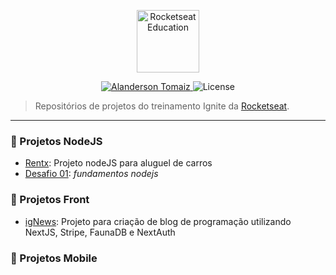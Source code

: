 <p align="center">
  <img alt="Rocketseat Education" src="https://avatars.githubusercontent.com/u/69590972?s=200&v=4" width="100px" />
</p>

<p align="center">
   <a href="https://www.linkedin.com/in/alantomaiz/">
      <img alt="Alanderson Tomaiz" src="https://img.shields.io/badge/-Alanderson Tomaiz-8257e5?style=flat&logo=Linkedin&logoColor=white" />
   </a>
  <img alt="License" src="https://img.shields.io/badge/license-MIT-8257e5">
</p>

> Repositórios de projetos do treinamento Ignite da [Rocketseat](https://github.com/Rocketseat).

---

### :rocket: Projetos NodeJS
- [Rentx](https://github.com/AlanTomaiz/ignite/tree/Master/nodeJS/Rentx): Projeto nodeJS para aluguel de carros
- [Desafio 01](https://github.com/AlanTomaiz/ignite/tree/Master/nodeJS/desafio-01): *fundamentos nodejs*

### :rocket: Projetos Front
- [igNews](https://github.com/AlanTomaiz/ignite/tree/Master/front/ignews): Projeto para criação de blog de programação utilizando NextJS, Stripe, FaunaDB e NextAuth

### :rocket: Projetos Mobile
